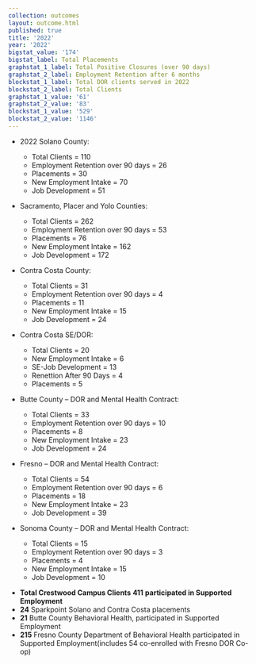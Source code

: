 ```yaml
---
collection: outcomes
layout: outcome.html
published: true
title: '2022'
year: '2022'
bigstat_value: '174'
bigstat_label: Total Placements
graphstat_1_label: Total Positive Closures (over 90 days)
graphstat_2_label: Employment Retention after 6 months
blockstat_1_label: Total DOR clients served in 2022
blockstat_2_label: Total Clients
graphstat_1_value: '61'
graphstat_2_value: '83'
blockstat_1_value: '529'
blockstat_2_value: '1146'
---
```

* 2022 Solano County:
  - Total Clients = 110
  - Employment Retention over 90 days = 26
  - Placements = 30
  - New Employment Intake = 70
  - Job Development = 51

* Sacramento, Placer and Yolo Counties:
  - Total Clients = 262
  - Employment Retention over 90 days = 53 
  - Placements = 76
  - New Employment Intake = 162
  - Job Development = 172

* Contra Costa County:
  - Total Clients = 31
  - Employment Retention over 90 days = 4 
  - Placements = 11
  - New Employment Intake = 15
  - Job Development = 24

* Contra Costa SE/DOR:
  - Total Clients = 20
  - New Employment Intake = 6
  - SE-Job Development = 13
  - Renettion After 90 Days = 4
  - Placements = 5

* Butte County – DOR and Mental Health Contract:
  - Total Clients = 33
  - Employment Retention over 90 days = 10 
  - Placements = 8
  - New Employment Intake = 23
  - Job Development = 24
  
* Fresno – DOR and Mental Health Contract:
  - Total Clients = 54
  - Employment Retention over 90 days = 6 
  - Placements = 18
  - New Employment Intake = 23
  - Job Development = 39

* Sonoma County – DOR and Mental Health Contract:
  - Total Clients = 15
  - Employment Retention over 90 days = 3 
  - Placements = 4
  - New Employment Intake = 15
  - Job Development = 10


- **Total Crestwood Campus Clients** **411** **participated in Supported Employment**
- **24** Sparkpoint Solano and Contra Costa placements
- **21** Butte County Behavioral Health, participated in Supported Employment
- **215** Fresno County Department of Behavioral Health participated in Supported Employment(includes 54 co-enrolled with Fresno DOR Co-op)
